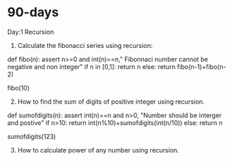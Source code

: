 # 90-days

Day:1 Recursion

1. Calculate the fibonacci series using recursion:

def fibo(n):
    assert n>=0 and int(n)==n," Fibonnaci number cannot be negative and non integer"
    if n in [0,1]:
        return n
    else:
        return fibo(n-1)+fibo(n-2)
    
fibo(10)

2. How to find the sum of digits of positive integer using recursion.

def sumofdigits(n):
    assert int(n)==n and n>0, "Number should be interger and postive"
    if n>10:
        return int(n%10)+sumofdigits(int(n/10))
    else:
        return n


sumofdigits(123)


3.  How to calculate power of any number using recursion.


